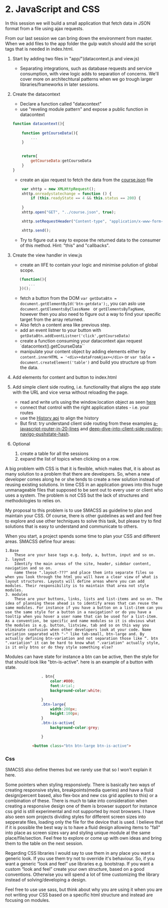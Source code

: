 # 2. JavaScript and CSS

In this session we will build a small application that fetch data in JSON format from a file using ajax requests.

From our last session we can bring down the environment from master. When we add files to the app folder the gulp watch should add the script tags that is needed in index.html. 

1. Start by adding two files in "app/"(datacontext.js and view.js)
    * Separating integrations, such as database requests and service consumption, with view logic adds to separation of concerns. We'll cover more on architechtural patterns when we go trough larger libraries/frameworks in later sessions.

2. Create the datacontext
    * Declare a function called "datacontext"
    * use "reveling module pattern" and expose a public function in datacontext
    ```javascript
    function datacontext(){
        
        function getCourseData(){
            ...
        }

        
        return{
            getCourseData:getCourseData
        }
    }
    ```
    * create an ajax request to fetch the data from the [course.json](../testApp/course.json) file
    ```javascript
        var xhttp = new XMLHttpRequest();
        xhttp.onreadystatechange = function () {
            if (this.readyState == 4 && this.status == 200) {
           
        }
        xhttp.open("GET", "../course.json", true);

        xhttp.setRequestHeader("Content-type", "application/x-www-form-urlencoded");

        xhttp.send();
    ```
    * Try to figure out a way to expose the returned data to the consumer of this method. Hint: "this" and "callbacks".
3. Create the view handler in view.js
    * create an IIFE to contain your logic and minimise polution of global scope.
     ```javascript
        (function(){
            ...
        })();
    ```
    * fetch a button from the DOM `var getDataBtn = document.getElementById('btn-getdata');`, you can aslo use `document.getElementsByClassName ` or `getElementsByTagName`, however then you also need to figure out a way to find your specific target from the array returned.
    * Also fetch a content area like previous step. 
    * add an event listner to your button with `getDataBtn.addEventListner('click',getCourseData)`
    * create a function consuming your datacontext ajax request `datacontext().getCourseData``
    * manipulate your content object by adding elements either by `content.innerHTML = '<div>+dataFromAjax+</div>` or `var table = document.createElement('table')` and build you structure up from the data. 
4. Add elements for content and button to index.html

5. Add simple client side routing, i.e. functionality that aligns the app state with the URL and vice versa without reloading the page.
    * read and write urls using the window.location object as seen [here](http://krasimirtsonev.com/blog/article/deep-dive-into-client-side-routing-navigo-pushstate-hash#hash-based-routing)
    * connect that control with the right application states - i.e. your routes
    * use the [History api](https://developer.mozilla.org/en-US/docs/Web/API/History_API) to align the history
    * But first: try understand client side routing from these examples [a-javascript-router-in-20-lines](http://joakim.beng.se/blog/posts/a-javascript-router-in-20-lines.html) and [deep-dive-into-client-side-routing-navigo-pushstate-hash](http://krasimirtsonev.com/blog/article/deep-dive-into-client-side-routing-navigo-pushstate-hash).

6. Optional
    1. create a table for all the sessions
    2. expand the list of topics when clicking on a row.


A big problem with CSS is that it is flexible, which makes that, it is about as many solution to a problem that there are developers. So, when a new developer comes along he or she tends to create a new solution instead of reusing existing solutions. In time CSS in an application grows into this huge unmanageable files that supposed to be sent out to every user or client who uses a system. The problem is not CSS but the lack of structures and methodologies to relies on. 

My proposal to this problem is to use SMACSS as guideline to plan and maintain your CSS. Of course, there is other guidelines as well and feel free to explore and use other techniques to solve this task, but please try to find solutions that is easy to understand and communicate to others. 

When you start, a project spends some time to plan your CSS and different areas. SMACSS define four areas:
    
    1.Base
        These are your base tags e.g. body, a, button, input and so on. 
    2. layout
        Identify the main areas of the site, header, sidebar content, navigation and so on.
        name these ".layout-???" and place them into separate files so when you look through the html you will have a clear view of what is layout structures. Layouts will define areas where you can add modules. Their responsibility is to maintain that area not style modules. 
    3. modules
        These are your buttons, links, lists and list-items and so on. The idea of planning these ahead is to identify areas that can reuse the same modules. For instance if you have a button on a list-item can you use the same style for a button in a navigation? or do you have a tooltip when you hover a user name that can be used for a list-item. As a convention, be specific and name modules so it is obvious what the modules is e.g. button, listview, tab and so on this way you eliminate confusion when other developers look at your code. Name variation separated with "-" like tab-small, btn-large and. By actually defining btn-variation and not separation those like “. btn ".variation" it can be hard to know what ".variation" actually style, is it only btns or do they style something else? 

Modules can have state for instance a btn can be active, then the style for that should look like "btn-is-active".
        here is an example of a button with state.
           
```css
                . btn{
                    color:#000;
                    font:Arial;
                    background-color:white;

                }
                .btn-large{
                    width:200px;
                    height:100px;
                }
                .btn-is-active{
                    background-color:grey;

                }

```

```html
            <button class="btn btn-large btn-is-active">
```

### Css

SMACSS also define themes but we rarely use that so I won't explain it here. 

Some pointers when styling responsively. There is basically two ways of creating responsive styles, breakpoints(media queries) and have a fluid design(percent based, also flex-box and new css grid applies to this) or a combination of these. There is much to take into consideration when creating a responsive design one of them is browser support for instance css grid is still experimental and not supported by most browsers. I have also seen som projects dividing styles for different screen sizes into sepperate files, loading only the file for the device that is used. I believe that if it is possible the best way is to have a fluid design allowing items to "fall" into place as screen sizes vary and styling unique module at the same place/file/section. Feel free to explore or come up with own ideas and bring them to the table on the next session. 

Regarding CSS libraries I would say to use them in any place you want a generic look. If you use them try not to override it's behaviour. So, if you want a generic “look and feel” use libraries e.g. bootstrap. If you want a custom “look and feel” create your own structure, based on a good conventions. Otherwise you will spend a lot of time customizing the library instead of solving/developing a design. 


Feel free to use use sass, but think about why you are using it when you are not writing your CSS based on a specific html structure and instead are focusing on modules.

            


    
